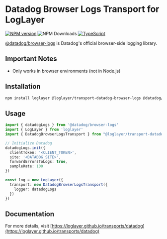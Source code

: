 # Datadog Browser Logs Transport for LogLayer

[![NPM version](https://img.shields.io/npm/v/@loglayer/transport-datadog-browser-logs.svg?style=flat-square)](https://www.npmjs.com/package/@loglayer/transport-datadog-browser-logs)
![NPM Downloads](https://img.shields.io/npm/dm/@loglayer/transport-datadog-browser-logs)
[![TypeScript](https://img.shields.io/badge/%3C%2F%3E-TypeScript-%230074c1.svg)](http://www.typescriptlang.org/)

[@datadog/browser-logs](https://docs.datadoghq.com/logs/log_collection/javascript/) is Datadog's official browser-side logging library.

## Important Notes

- Only works in browser environments (not in Node.js)

## Installation

```bash
npm install loglayer @loglayer/transport-datadog-browser-logs @datadog/browser-logs
```

## Usage

```typescript
import { datadogLogs } from '@datadog/browser-logs'
import { LogLayer } from 'loglayer'
import { DatadogBrowserLogsTransport } from "@loglayer/transport-datadog-browser-logs"

// Initialize Datadog
datadogLogs.init({
  clientToken: '<CLIENT_TOKEN>',
  site: '<DATADOG_SITE>',
  forwardErrorsToLogs: true,
  sampleRate: 100
})

const log = new LogLayer({
  transport: new DatadogBrowserLogsTransport({
    logger: datadogLogs
  })
})
```

## Documentation

For more details, visit [https://loglayer.github.io/transports/datadog](https://loglayer.github.io/transports/datadog)
